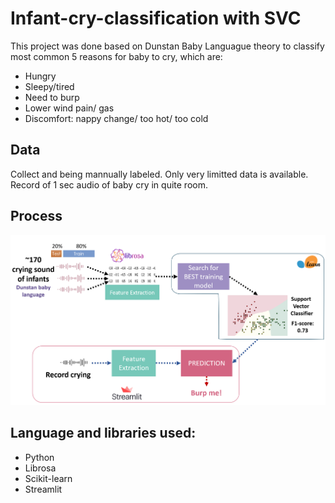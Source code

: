 # Infant-cry-classification with SVC 

This project was done based on Dunstan Baby Languague theory to classify most common 5 reasons for baby to cry, which are:
- Hungry
- Sleepy/tired
- Need to burp
- Lower wind pain/ gas
- Discomfort: nappy change/ too hot/ too cold

## Data
Collect and being mannually labeled. Only very limitted data is available. <br />
Record of 1 sec audio of baby cry in quite room.

## Process

![title](flow.png)




## Language and libraries used:    
- Python
- Librosa
- Scikit-learn
- Streamlit

